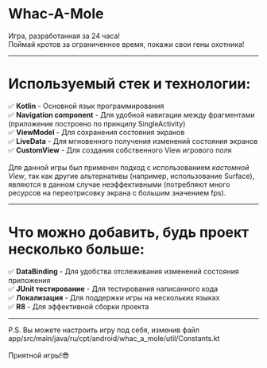 # Whac-A-Mole
Игра, разработанная за 24 часа!<br/>
Поймай кротов за ограниченное время, покажи свои гены охотника!
____
# Используемый стек и технологии:
✅ **Kotlin** - Основной язык программирования<br/>
✅ **Navigation component** - Для удобной навигации между фрагментами (приложение построено по принципу SingleActivity)<br/>
✅ **ViewModel** - Для сохранения состояния экранов<br/>
✅ **LiveData** - Для мгновенного получения изменений состояния экранов<br/>
✅ **CustomView** - Для создания собственного View игрового поля<br/>
<br/>
Для данной игры был применен подход с использованием _кастомной View_, так как другие альтернативы (например, использование Surface), являются в данном случае неэффективными (потребляют много ресурсов на переотрисовку экрана с большим значением fps).<br/>
____
# Что можно добавить, будь проект несколько больше:
✅ **DataBinding** - Для удобства отслеживания изменений состояния приложения<br/>
✅ **JUnit тестирование** - Для тестирования написанного кода<br/>
✅ **Локализация** - Для поддержки игры на нескольких языках<br/>
✅ **R8** - Для эффективной сборки проекта<br/>
____
P.S. Вы можете настроить игру под себя, изменив файл app/src/main/java/ru/cpt/android/whac_a_mole/util/Constants.kt<br/>
<br/>
Приятной игры!😎
